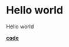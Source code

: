 # Hello world
Hello world

[**code**](https://github.com/factoryfx/factoryfx/tree/master/docu/src/main/java/io/github/factoryfx/docu/helloworld)